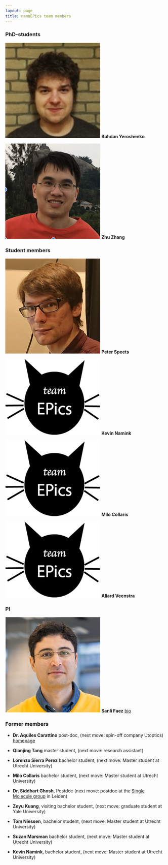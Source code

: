 ```yaml
---
layout: page
title: nanoEPics team members
---
```



### PhD-students



![Bohdan](./images/bohdan_th.jpg)  **Bohdan Yeroshenko**


![Zhu Zhang](./images/zhu_th.png)  **Zhu Zhang**


### Student members
![Peter Speets](./images/peter_th.png)  **Peter Speets**

![Kevin Namink](./images/profile_th.png)  **Kevin Namink**

![Milo Collaris](./images/profile_th.png)  **Milo Collaris**

![Allard Veenstra](./images/profile_th.png)  **Allard Veenstra**



### PI
![Sanli](./images/sanli_th.png)  **Sanli Faez**
[bio](./pages/sanli_bio.md)


### Former members


* **Dr. Aquiles Carattino** post-doc, (next move: spin-off company Utoptics) [homepage](https://www.aquicarattino.com/)

* **Qianjing Tang** master student, (next move: research assistant)

* **Lorenzo Sierra Perez** bachelor student, (next move: Master student at Utrecht University)
* **Milo Collaris** bachelor student, (next move: Master student at Utrecht University)
* **Dr. Siddhart Ghosh**, Postdoc (next move: postdoc at the [Single Molecule group](http://www.single-molecule.nl) in Leiden)
* **Zeyu Kuang**, visiting bachelor student, (next move: graduate student at Yale University)
* **Tom Niessen**, bachelor student, (next move: Master student at Utrecht University)
* **Suzan Marsman** bachelor student, (next move: Master student at Utrecht University)
* **Kevin Namink**, bachelor student, (next move: Master student at Utrecht University)